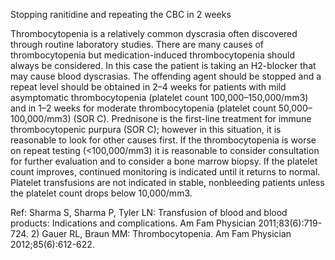 Stopping ranitidine and repeating the CBC in 2 weeks

Thrombocytopenia is a relatively common dyscrasia often discovered through routine laboratory studies. There are many causes of thrombocytopenia but medication-induced thrombocytopenia should always be considered. In this case the patient is taking an H2-blocker that may cause blood dyscrasias. The offending agent should be stopped and a repeat level should be obtained in 2–4 weeks for patients with mild asymptomatic thrombocytopenia (platelet count 100,000–150,000/mm3) and in 1–2 weeks for moderate thrombocytopenia (platelet count 50,000–100,000/mm3) (SOR C). Prednisone is the
first-line treatment for immune thrombocytopenic purpura (SOR C); however in this situation, it is reasonable to look for other causes first. If the thrombocytopenia is worse on repeat testing (<100,000/mm3) it is reasonable to consider consultation for further evaluation and to consider a bone marrow biopsy. If the platelet count improves, continued monitoring is indicated until it returns to normal. Platelet transfusions are not indicated in stable, nonbleeding patients unless the platelet count drops below 10,000/mm3.

Ref: Sharma S, Sharma P, Tyler LN: Transfusion of blood and blood products: Indications and complications. Am Fam Physician 2011;83(6):719-724.  2) Gauer RL, Braun MM: Thrombocytopenia. Am Fam Physician 2012;85(6):612-622.